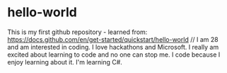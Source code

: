 # hello-world
This is my first github repository - learned from: https://docs.github.com/en/get-started/quickstart/hello-world
// I am 28 and am interested in coding. I love hackathons and Microsoft. I really am excited about learning to code and no one can stop me. I code because I enjoy learning about it. I'm learning C#. 

